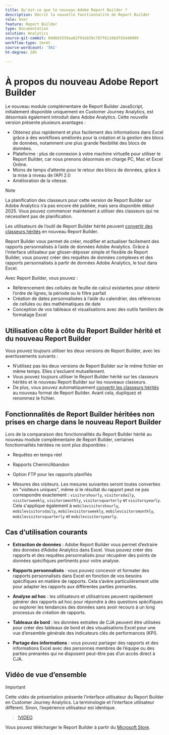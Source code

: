 ```yaml
---
title: Qu’est-ce que le nouveau Adobe Report Builder ?
description: Décrit la nouvelle fonctionnalité de Report Builder
role: User
feature: Report Builder
type: Documentation
solution: Analytics
source-git-commit: 04d663559aa82f93eb59c787f6110bdfd3448099
workflow-type: tm+mt
source-wordcount: '561'
ht-degree: 28%

---
```


# À propos du nouveau Adobe Report Builder

Le nouveau module complémentaire de Report Builder JavaScript, initialement disponible uniquement en Customer Journey Analytics, est désormais également introduit dans Adobe Analytics. Cette nouvelle version présente plusieurs avantages :

- Obtenez plus rapidement et plus facilement des informations dans Excel grâce à des workflows améliorés pour la création et la gestion des blocs de données, notamment une plus grande flexibilité des blocs de données.
- Plateforme : plus de connexion à votre machine virtuelle pour utiliser le Report Builder, car nous prenons désormais en charge PC, Mac et Excel Online.
- Moins de temps d’attente pour le retour des blocs de données, grâce à la mise à niveau de l’API 2.0
- Amélioration de la vitesse.

>[!NOTE]
>
>La planification des classeurs pour cette version de Report Builder sur Adobe Analytics n’a pas encore été publiée, mais sera disponible début 2025. Vous pouvez commencer maintenant à utiliser des classeurs qui ne nécessitent pas de planification.

Les utilisateurs de l’outil de Report Builder hérité peuvent [ convertir des classeurs hérités](/help/analyze/report-builder/convert-workbooks.md) en nouveau Report Builder.

Report Builder vous permet de créer, modifier et actualiser facilement des rapports personnalisés à l’aide de données Adobe Analytics. Grâce à l’interface utilisateur par glisser-déposer simple et flexible de Report Builder, vous pouvez créer des requêtes de données complexes et des rapports personnalisés à partir de données Adobe Analytics, le tout dans Excel.

Avec Report Builder, vous pouvez :

- Référencement des cellules de feuille de calcul existantes pour obtenir lʼordre de lignes, la période ou le filtre parfait
- Création de dates personnalisées à lʼaide du calendrier, des références de cellules ou des mathématiques de date
- Conception de vos tableaux et visualisations avec des outils familiers de formatage Excel

## Utilisation côte à côte du Report Builder hérité et du nouveau Report Builder

Vous pouvez toujours utiliser les deux versions de Report Builder, avec les avertissements suivants :

- N’utilisez pas les deux versions de Report Builder sur le même fichier en même temps. Elles s&#39;excluent mutuellement.
- Vous pouvez toujours utiliser le Report Builder hérité sur les classeurs hérités et le nouveau Report Builder sur les nouveaux classeurs.
- De plus, vous pouvez automatiquement [ convertir les classeurs hérités](/help/analyze/report-builder/convert-workbooks.md) au nouveau format de Report Builder. Avant cela, dupliquez et renommez le fichier.

## Fonctionnalités de Report Builder héritées non prises en charge dans le nouveau Report Builder

Lors de la comparaison des fonctionnalités du Report Builder hérité au nouveau module complémentaire de Report Builder, certaines fonctionnalités héritées ne sont plus disponibles :

- Requêtes en temps réel

- Rapports Chemin/Abandon

- Option FTP pour les rapports planifiés

- Mesures des visiteurs. Les mesures suivantes seront toutes converties en &quot;visiteurs uniques&quot;, même si le résultat du rapport peut ne pas correspondre exactement : `visitorshourly`, `visitorsdaily`, `visitorsweekly`, `visitorsmonthly`, `visitorsquarterly` et `visitorsyearly`. Cela s&#39;applique également à `mobilevisitorshourly`, `mobilevisitorsdaily`, `mobilevisitorsweekly`, `mobilevisitorsmonthly`, `mobilevisitorsquarterly` et `mobilevisitorsyearly`.

## Cas d’utilisation courants

- **Extraction de données** : Adobe Report Builder vous permet d’extraire des données d’Adobe Analytics dans Excel. Vous pouvez créer des rapports et des requêtes personnalisés pour récupérer des points de données spécifiques pertinents pour votre analyse.

- **Rapports personnalisés** : vous pouvez concevoir et formater des rapports personnalisés dans Excel en fonction de vos besoins spécifiques en matière de rapports. Cela s’avère particulièrement utile pour adapter les rapports aux différentes parties prenantes.

- **Analyse ad hoc** : les utilisateurs et utilisatrices peuvent rapidement générer des rapports ad hoc pour répondre à des questions spécifiques ou explorer les tendances des données sans avoir recours à un long processus de création de rapports.

- **Tableaux de bord** : les données extraites de CJA peuvent être utilisées pour créer des tableaux de bord et des visualisations Excel pour une vue d’ensemble générale des indicateurs clés de performances (KPI).

- **Partage des informations** : vous pouvez partager des rapports et des informations Excel avec des personnes membres de l’équipe ou des parties prenantes qui ne disposent peut-être pas d’un accès direct à CJA.

## Vidéo de vue d’ensemble

>[!IMPORTANT]
>
>Cette vidéo de présentation présente l’interface utilisateur du Report Builder en Customer Journey Analytics. La terminologie et l’interface utilisateur diffèrent. Sinon, l’expérience utilisateur est identique.

>[!VIDEO](https://video.tv.adobe.com/v/337569/?quality=12&learn=on)

Vous pouvez télécharger le Report Builder à partir du [Microsoft Store](https://www.microsoft.com/fr-fr/store/apps/windows).
